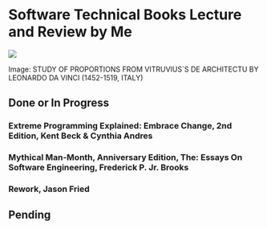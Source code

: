 # Software Technical Books Lecture and Review by Me

![](https://upload.wikimedia.org/wikipedia/commons/e/e2/STUDY_OF_PROPORTIONS_FROM_VITRUVIUS%60S_DE_ARCHITECTU_BY_LEONARDO_DA_VINCI_%281452-1519%2C_ITALY%29Leonardo-Da-Vinci-Study-of-proportions-from-Vitruvius-s-De-Architectu.jpg)

Image: STUDY OF PROPORTIONS FROM VITRUVIUS`S DE ARCHITECTU BY LEONARDO DA VINCI (1452-1519, ITALY)


## Done or In Progress

### Extreme Programming Explained: Embrace Change, 2nd Edition, Kent Beck & Cynthia Andres

### Mythical Man-Month, Anniversary Edition, The: Essays On Software Engineering, Frederick P. Jr. Brooks

### Rework, Jason Fried

## Pending
